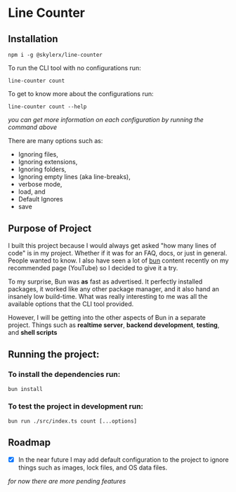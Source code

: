 # Line Counter

## Installation

```
npm i -g @skylerx/line-counter
```

To run the CLI tool with no configurations run:

```
line-counter count
```

To get to know more about the configurations run:

```
line-counter count --help
```

_you can get more information on each configuration by running the command above_

There are many options such as:

- Ignoring files,
- Ignoring extensions,
- Ignoring folders,
- Ignoring empty lines (aka line-breaks),
- verbose mode,
- load, and
- Default Ignores
- save

## Purpose of Project

I built this project because I would always get asked "how many lines of code" is in my project. Whether if it was for an FAQ, docs, or just in general. People wanted to know. I also have seen a lot of [bun](https://bun.sh) content recently on my recommended page (YouTube) so I decided to give it a try.

To my surprise, Bun was **as** fast as advertised. It perfectly installed packages, it worked like any other package manager, and it also hand an insanely low build-time. What was really interesting to me was all the available options that the CLI tool provided.

However, I will be getting into the other aspects of Bun in a separate project. Things such as **realtime server**, **backend development**, **testing**, and **shell scripts**

## Running the project:

### To install the dependencies run:

```
bun install
```

### To test the project in development run:

```
bun run ./src/index.ts count [...options]
```

## Roadmap

- [x] In the near future I may add default configuration to the project to ignore things such as images, lock files, and OS data files.

_for now there are more pending features_
